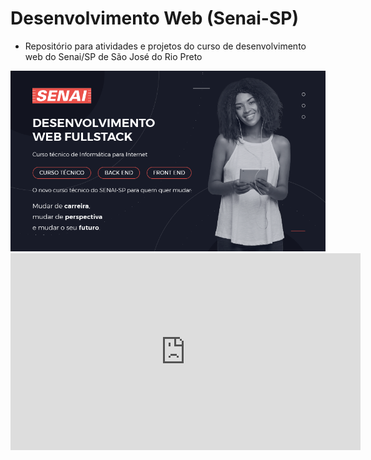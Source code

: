# Desenvolvimento Web (Senai-SP)

- Repositório para atividades e projetos do curso de desenvolvimento web do Senai/SP de São José do Rio Preto

<img src=".github/curso.png" alt="Curso Desenvolvimento Web Senai">

<iframe width="560" height="315" src="https://www.youtube.com/embed/qD3rcJIyoWQ" title="YouTube video player" frameborder="0" allow="accelerometer; autoplay; clipboard-write; encrypted-media; gyroscope; picture-in-picture" allowfullscreen></iframe>
